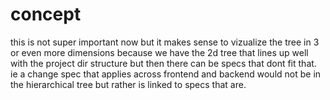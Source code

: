 # concept

this is not super important now but it makes sense to vizualize the tree in 3 or even more dimensions because we have the 2d tree that lines up well with the project dir structure but then there can be specs that dont fit that. ie a change spec that applies across frontend and backend would not be in the hierarchical tree but rather is linked to specs that are.

